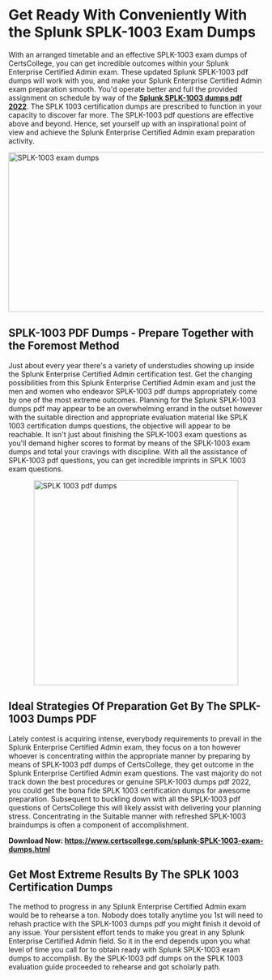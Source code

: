 <h1><strong>Get Ready With Conveniently With the Splunk SPLK-1003 Exam Dumps&nbsp;</strong></h1>
<p><span style="font-weight: 400;">With an arranged timetable and an effective  SPLK-1003 exam dumps of CertsCollege, you can get incredible outcomes within your Splunk Enterprise Certified Admin exam. These updated Splunk SPLK-1003 pdf dumps will work with you, and make your Splunk Enterprise Certified Admin exam preparation smooth. You'd operate better and full the provided assignment on schedule by way of the <strong><a href="https://www.certscollege.com/splunk-SPLK-1003-exam-dumps.html">Splunk SPLK-1003 dumps pdf 2022</a></strong>. The SPLK 1003 certification dumps are prescribed to function in your capacity to discover far more. The  SPLK-1003 pdf questions are effective above and beyond. Hence, set yourself up with an inspirational point of view and achieve the Splunk Enterprise Certified Admin exam preparation activity.&nbsp;</span></p>
<p><span style="font-weight: 400;"><img style="display: block; margin-left: auto; margin-right: auto;" src="https://i.ibb.co/CPDK3ps/Yellow-and-Blue-Initiative-Blog-Banner.png" alt="SPLK-1003 exam dumps" width="559" height="315" /></span></p>
<h2><strong>SPLK-1003 PDF Dumps - Prepare Together with the Foremost Method</strong></h2>
<p><span style="font-weight: 400;">Just about every year there's a variety of understudies showing up inside the Splunk Enterprise Certified Admin certification test. Get the changing possibilities from this Splunk Enterprise Certified Admin exam and just the men and women who endeavor SPLK-1003 pdf dumps appropriately come by one of the most extreme outcomes. Planning for the Splunk SPLK-1003 dumps pdf may appear to be an overwhelming errand in the outset however with the suitable direction and appropriate evaluation material like SPLK 1003 certification dumps questions, the objective will appear to be reachable. It isn't just about finishing the SPLK-1003 exam questions as you'll demand higher scores to format by means of the SPLK-1003 exam dumps and total your cravings with discipline. With all the assistance of SPLK-1003 pdf questions, you can get incredible imprints in SPLK 1003 exam questions.</span></p>
<p><span style="font-weight: 400;"><a href="https://tinyurl.com/y9g9nke5"><img style="display: block; margin-left: auto; margin-right: auto;" src="https://i.ibb.co/9tMrhdY/Teacher-Appreciation-Invitation.png" alt="SPLK 1003 pdf dumps " width="404" height="404" /></a></span></p>
<h2><strong>Ideal Strategies Of Preparation Get By The SPLK-1003 Dumps PDF</strong></h2>
<p><span style="font-weight: 400;">Lately contest is acquiring intense, everybody requirements to prevail in the Splunk Enterprise Certified Admin exam, they focus on a ton however whoever is concentrating within the appropriate manner by preparing by means of SPLK-1003 pdf dumps of CertsCollege, they get outcome in the Splunk Enterprise Certified Admin exam questions. The vast majority do not track down the best procedures or genuine SPLK-1003 dumps pdf 2022, you could get the bona fide SPLK 1003 certification dumps for awesome preparation. Subsequent to buckling down with all the  SPLK-1003 pdf questions of CertsCollege this will likely assist with delivering your planning stress. Concentrating in the Suitable manner with refreshed SPLK-1003 braindumps is often a component of accomplishment.</span></p>
<p><span style="font-weight: 400;"><strong>Download Now: <a href="https://www.certscollege.com/splunk-SPLK-1003-exam-dumps.html">https://www.certscollege.com/splunk-SPLK-1003-exam-dumps.html</a></strong></span></p>
<h2><strong>Get Most Extreme Results By The SPLK 1003 Certification Dumps</strong></h2>
<p><span style="font-weight: 400;">The method to progress in any Splunk Enterprise Certified Admin exam would be to rehearse a ton. Nobody does totally anytime you 1st will need to rehash practice with the SPLK-1003 dumps pdf you might finish it devoid of any issue. Your persistent effort tends to make you great in any Splunk Enterprise Certified Admin field. So it in the end depends upon you what level of time you call for to obtain ready with Splunk SPLK-1003 exam dumps to accomplish. By the SPLK-1003 pdf dumps on the SPLK 1003 evaluation guide proceeded to rehearse and got scholarly path.</span></p>
